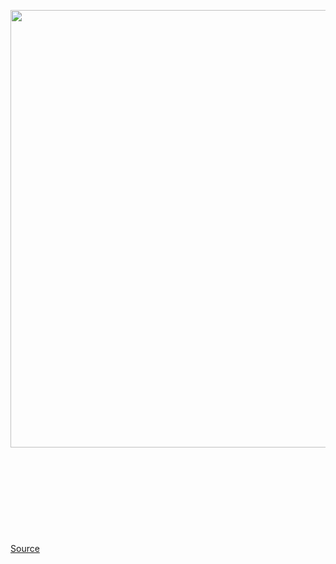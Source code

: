 <img src='https://cdn.vox-cdn.com/uploads/chorus_image/image/50858597/tldr-logo.1473954443.png' width='700px' /><br/>
<br/><br/><br/><br/><br/><br/><br/><br/><br/>
<a href='https://www.theverge.com/tldr/2020/4/24/21235090/apple-watch-designer-imran-chaudhri-development-tweetstorm'> Source <a/>